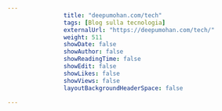 ---
                title: "deepumohan.com/tech"
                tags: [Blog sulla tecnologia]
                externalUrl: "https://deepumohan.com/tech/"
                weight: 511
                showDate: false
                showAuthor: false
                showReadingTime: false
                showEdit: false
                showLikes: false
                showViews: false
                layoutBackgroundHeaderSpace: false
                ---

